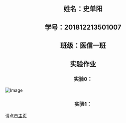 ## <center>姓名：史单阳</center>
  
## <center>学号：201812213501007</center>
  
## <center>班级：医信一班</center>
  
  
## <center>实验作业</center>

### <center>实验0：</center>
   
![Image](http://No-night.github.io/p201812213501007.png)
 
### <center>实验1：</center>
请点击[主页](/lab/index.html)

